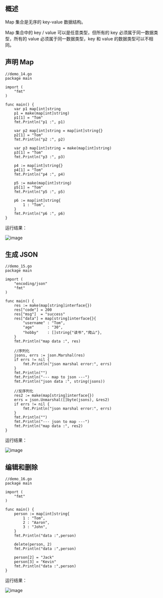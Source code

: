 ## 概述

Map 集合是无序的 key-value 数据结构。

Map 集合中的 key / value 可以是任意类型，但所有的 key 必须属于同一数据类型，所有的 value 必须属于同一数据类型，key 和 value 的数据类型可以不相同。

## 声明 Map

```
//demo_14.go
package main

import (
	"fmt"
)

func main() {
	var p1 map[int]string
	p1 = make(map[int]string)
	p1[1] = "Tom"
	fmt.Println("p1 :", p1)

	var p2 map[int]string = map[int]string{}
	p2[1] = "Tom"
	fmt.Println("p2 :", p2)

	var p3 map[int]string = make(map[int]string)
	p3[1] = "Tom"
	fmt.Println("p3 :", p3)

	p4 := map[int]string{}
	p4[1] = "Tom"
	fmt.Println("p4 :", p4)

	p5 := make(map[int]string)
	p5[1] = "Tom"
	fmt.Println("p5 :", p5)
	
	p6 := map[int]string{
		1 : "Tom",
	}
	fmt.Println("p6 :", p6)
}
```

运行结果：

![image](https://picsur.cloud.fairies.ltd/i/3bb78565-625c-4a63-a66e-5065afdc9d96.webp)

## 生成 JSON

```
//demo_15.go
package main

import (
	"encoding/json"
	"fmt"
)

func main() {
	res := make(map[string]interface{})
	res["code"] = 200
	res["msg"]  = "success"
	res["data"] = map[string]interface{}{
		"username" : "Tom",
		"age"      : "30",
		"hobby"    : []string{"读书","爬山"},
	}
	fmt.Println("map data :", res)

	//序列化
	jsons, errs := json.Marshal(res)
	if errs != nil {
		fmt.Println("json marshal error:", errs)
	}
	fmt.Println("")
	fmt.Println("--- map to json ---")
	fmt.Println("json data :", string(jsons))

	//反序列化
	res2 := make(map[string]interface{})
	errs = json.Unmarshal([]byte(jsons), &res2)
	if errs != nil {
		fmt.Println("json marshal error:", errs)
	}
	fmt.Println("")
	fmt.Println("--- json to map ---")
	fmt.Println("map data :", res2)
}
```

运行结果：

![image](https://picsur.cloud.fairies.ltd/i/d45ee90a-b694-4265-98b9-de6d7850a1a2.webp)

## 编辑和删除

```
//demo_16.go
package main

import (
	"fmt"
)

func main() {
	person := map[int]string{
		1 : "Tom",
		2 : "Aaron",
		3 : "John",
	}
	fmt.Println("data :",person)

	delete(person, 2)
	fmt.Println("data :",person)

	person[2] = "Jack"
	person[3] = "Kevin"
	fmt.Println("data :",person)
}
```
运行结果：

![image](https://picsur.cloud.fairies.ltd/i/c596ad6d-5285-4f9c-9f9e-ed8156655d1f.webp)